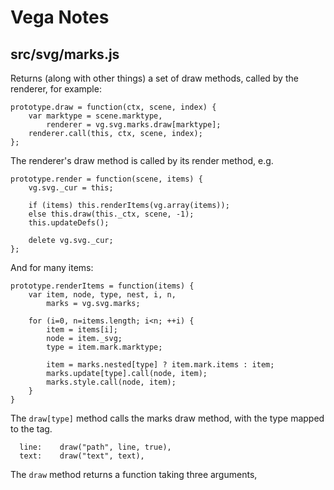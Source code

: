 # Vega Notes

## src/svg/marks.js

Returns (along with other things) a set of draw methods, called by the renderer,
for example:

    prototype.draw = function(ctx, scene, index) {
        var marktype = scene.marktype,
            renderer = vg.svg.marks.draw[marktype];
        renderer.call(this, ctx, scene, index);
    };

The renderer's draw method is called by its render method, e.g.

    prototype.render = function(scene, items) {
        vg.svg._cur = this;

        if (items) this.renderItems(vg.array(items));
        else this.draw(this._ctx, scene, -1);
        this.updateDefs();

        delete vg.svg._cur;
    };

And for many items:

    prototype.renderItems = function(items) {
        var item, node, type, nest, i, n,
            marks = vg.svg.marks;

        for (i=0, n=items.length; i<n; ++i) {
            item = items[i];
            node = item._svg;
            type = item.mark.marktype;

            item = marks.nested[type] ? item.mark.items : item;
            marks.update[type].call(node, item);
            marks.style.call(node, item);
        }
    }

The `draw[type]` method calls the marks draw method, with the type mapped to
the tag.

      line:    draw("path", line, true),
      text:    draw("text", text),

The `draw` method returns a function taking three arguments, 

